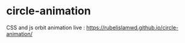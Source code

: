 # circle-animation
CSS and js orbit animation
live : https://rubelislamwd.github.io/circle-animation/
